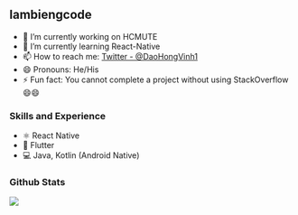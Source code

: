 ## lambiengcode

- 🔭 I’m currently working on HCMUTE
- 🌱 I’m currently learning React-Native
- 📫 How to reach me: [Twitter - @DaoHongVinh1](https://twitter.com/DaoHongVinh1)
- 😄 Pronouns: He/His
- ⚡ Fun fact: You cannot complete a project without using StackOverflow 😄😄

### Skills and Experience

- :atom_symbol: React Native
- :iphone: Flutter
- :computer: Java, Kotlin (Android Native)

### Github Stats

<img src="https://github-readme-stats.vercel.app/api?username=lambiengcode&show_icons=true&theme=tokyonight" />
